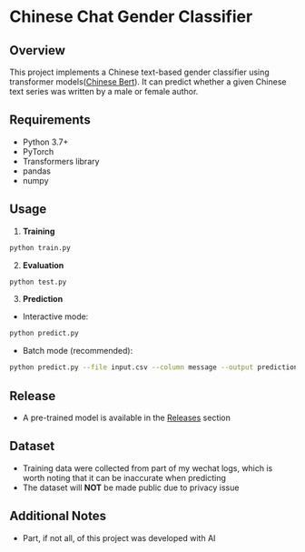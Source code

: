         
# Chinese Chat Gender Classifier

## Overview
This project implements a Chinese text-based gender classifier using transformer models([Chinese Bert](https://huggingface.co/hfl/chinese-roberta-wwm-ext)). It can predict whether a given Chinese text series was written by a male or female author.

## Requirements
- Python 3.7+
- PyTorch
- Transformers library
- pandas
- numpy

## Usage
1. **Training**
```bash
python train.py
```

2. **Evaluation**
```bash
python test.py
```

3. **Prediction**
- Interactive mode:
```bash
python predict.py
```
- Batch mode (recommended):
```bash
python predict.py --file input.csv --column message --output predictions.csv
```

## Release
- A pre-trained model is available in the [Releases](https://github.com/xue362/Chinese-Chat-Gender-Classifier/releases/tag/v0.1.with_weights) section

## Dataset
-  Training data were collected from part of my wechat logs, which is worth noting that it can be inaccurate when predicting
-  The dataset will **NOT** be made public due to privacy issue

## Additional Notes
- Part, if not all, of this project was developed with AI


        
